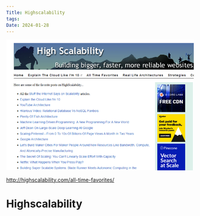 ```yaml
---
Title: Highscalability
tags: 
Date: 2024-01-28
---
```


![](../_asset/Pasted%20image%2020240131145138.png)

http://highscalability.com/all-time-favorites/
# Highscalability